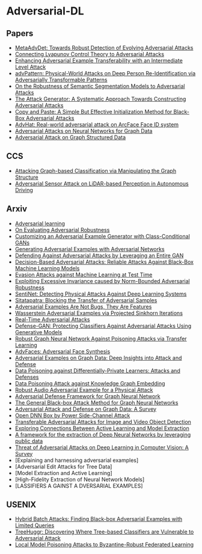 # Adversarial-DL
## Papers
* [MetaAdvDet: Towards Robust Detection of Evolving Adversarial Attacks](https://arxiv.org/abs/1908.02199)
* [Connecting Lyapunov Control Theory to Adversarial Attacks](https://arxiv.org/abs/1907.07732)
* [Enhancing Adversarial Example Transferability with an Intermediate Level Attack](https://arxiv.org/abs/1907.10823)
* [advPattern: Physical-World Attacks on Deep Person Re-Identification via Adversarially Transformable Patterns](https://arxiv.org/abs/1908.09327)
* [On the Robustness of Semantic Segmentation Models to Adversarial Attacks](http://openaccess.thecvf.com/content_cvpr_2018/html/Arnab_On_the_Robustness_CVPR_2018_paper.html)
* [The Attack Generator: A Systematic Approach Towards Constructing Adversarial Attacks](https://arxiv.org/abs/1906.07077)
* [Copy and Paste: A Simple But Effective Initialization Method for Black-Box Adversarial Attacks](https://arxiv.org/abs/1906.06086)
* [AdvHat: Real-world adversarial attack on ArcFace Face ID system](https://arxiv.org/abs/1908.08705)
* [Adversarial Attacks on Neural Networks for Graph Data](https://arxiv.org/abs/1805.07984)
* [Adversarial Attack on Graph Structured Data](https://arxiv.org/abs/1806.02371)
## CCS
* [Attacking Graph-based Classification via Manipulating the Graph Structure](https://arxiv.org/abs/1903.00553)
* [Adversarial Sensor Attack on LiDAR-based Perception in Autonomous Driving](https://arxiv.org/abs/1907.06826)
## Arxiv
* [Adversarial learning](https://dl.acm.org/citation.cfm?id=1081950)
* [On Evaluating Adversarial Robustness](https://arxiv.org/abs/1902.06705)
* [Customizing an Adversarial Example Generator with Class-Conditional GANs](https://arxiv.org/abs/1806.10496)
* [Generating Adversarial Examples with Adversarial Networks](https://arxiv.org/abs/1801.02610)
* [Defending Against Adversarial Attacks by Leveraging an Entire GAN](https://arxiv.org/abs/1805.10652)
* [Decision-Based Adversarial Attacks: Reliable Attacks Against Black-Box Machine Learning Models](https://arxiv.org/abs/1712.04248)
* [Evasion Attacks against Machine Learning at Test Time](https://arxiv.org/abs/1708.06131)
* [Exploiting Excessive Invariance caused by Norm-Bounded Adversarial Robustness](https://arxiv.org/abs/1903.10484)
* [SentiNet: Detecting Physical Attacks Against Deep Learning Systems](https://arxiv.org/abs/1812.00292)
* [Sitatapatra: Blocking the Transfer of Adversarial Samples](https://arxiv.org/abs/1901.08121)
* [Adversarial Examples Are Not Bugs, They Are Features](https://arxiv.org/abs/1905.02175)
* [Wasserstein Adversarial Examples via Projected Sinkhorn Iterations](https://arxiv.org/abs/1902.07906)
* [Real-Time Adversarial Attacks](https://arxiv.org/abs/1905.13399)
* [Defense-GAN: Protecting Classifiers Against Adversarial Attacks Using Generative Models](https://arxiv.org/abs/1805.06605)
* [Robust Graph Neural Network Against Poisoning Attacks via Transfer Learning](https://arxiv.org/abs/1908.07558)
* [AdvFaces: Adversarial Face Synthesis](https://arxiv.org/abs/1908.05008)
* [Adversarial Examples on Graph Data: Deep Insights into Attack and Defense](https://arxiv.org/abs/1903.01610)
* [Data Poisoning against Differentially-Private Learners: Attacks and Defenses](https://arxiv.org/abs/1903.09860)
* [Data Poisoning Attack against Knowledge Graph Embedding](https://arxiv.org/abs/1904.12052)
* [Robust Audio Adversarial Example for a Physical Attack](https://arxiv.org/abs/1810.11793)
* [Adversarial Defense Framework for Graph Neural Network](https://arxiv.org/abs/1905.03679)
* [The General Black-box Attack Method for Graph Neural Networks](https://arxiv.org/abs/1908.01297)
* [Adversarial Attack and Defense on Graph Data: A Survey](https://arxiv.org/abs/1812.10528)
* [Open DNN Box by Power Side-Channel Attack](https://arxiv.org/abs/1907.10406)
* [Transferable Adversarial Attacks for Image and Video Object Detection](https://arxiv.org/abs/1811.12641)
* [Exploring Connections Between Active Learning and Model Extraction](https://arxiv.org/abs/1811.02054)
* [A framework for the extraction of Deep Neural Networks by leveraging public data](https://arxiv.org/abs/1905.09165)
* [Threat of Adversarial Attacks on Deep Learning in Computer Vision: A Survey](https://arxiv.org/abs/1801.00553)
* [Explaining and harnessing adversarial examples]
* [Adversarial Edit Attacks for Tree Data]
* [Model Extraction and Active Learning]
* [High-Fidelity Extraction of Neural Network Models]
* [LASSIFIERS A GAINST A DVERSARIAL EXAMPLES]

## USENIX
* [Hybrid Batch Attacks: Finding Black-box Adversarial Examples with Limited Queries](https://arxiv.org/abs/1908.07000)
* [TreeHuggr: Discovering Where Tree-based Classifiers are Vulnerable to Adversarial Attack](https://www.usenix.org/conference/scainet19/presentation/filar)
* [Local Model Poisoning Attacks to Byzantine-Robust Federated Learning](https://arxiv.org/abs/1911.11815)
